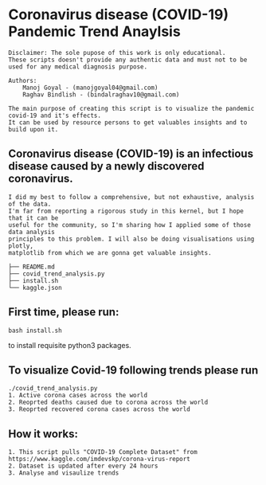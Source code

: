 # Coronavirus disease (COVID-19) Pandemic Trend Anaylsis 

    Disclaimer: The sole pupose of this work is only educational. 
    These scripts doesn't provide any authentic data and must not to be used for any medical diagnosis purpose.
    
    Authors:
        Manoj Goyal - (manojgoyal04@gmail.com)
        Raghav Bindlish - (bindalraghav10@gmail.com)

    The main purpose of creating this script is to visualize the pandemic covid-19 and it's effects. 
    It can be used by resource persons to get valuables insights and to build upon it.

## Coronavirus disease (COVID-19) is an infectious disease caused by a newly discovered coronavirus. 


    I did my best to follow a comprehensive, but not exhaustive, analysis of the data. 
    I'm far from reporting a rigorous study in this kernel, but I hope that it can be 
    useful for the community, so I'm sharing how I applied some of those data analysis 
    principles to this problem. I will also be doing visualisations using  plotly, 
    matplotlib from which we are gonna get valuable insights. 


```.
├── README.md
├── covid_trend_analysis.py
├── install.sh
└── kaggle.json
```

## First time, please run: 
    bash install.sh
 to install requisite python3 packages.

## To visualize Covid-19 following trends please run 
    ./covid_trend_analysis.py
    1. Active corona cases across the world
    2. Reoprted deaths caused due to corona across the world
    3. Reoprted recovered corona cases across the world

## How it works:
    1. This script pulls "COVID-19 Complete Dataset" from https://www.kaggle.com/imdevskp/corona-virus-report
    2. Dataset is updated after every 24 hours
    3. Analyse and visaulize trends
